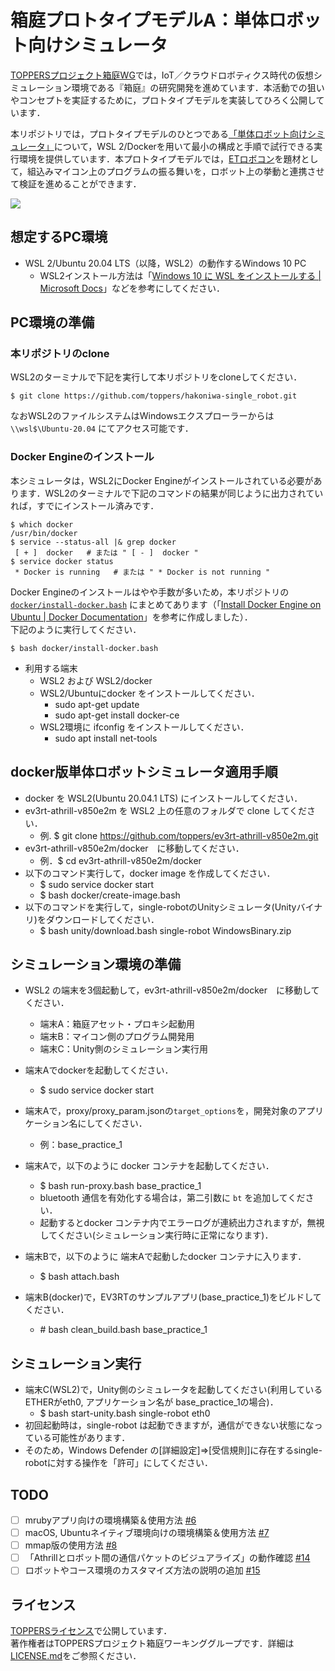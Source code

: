 # 箱庭プロトタイプモデルA：単体ロボット向けシミュレータ

[TOPPERSプロジェクト箱庭WG](https://toppers.github.io/hakoniwa)では，IoT／クラウドロボティクス時代の仮想シミュレーション環境である『箱庭』の研究開発を進めています．本活動での狙いやコンセプトを実証するために，プロトタイプモデルを実装してひろく公開しています．

本リポジトリでは，プロトタイプモデルのひとつである[「単体ロボット向けシミュレータ」](https://toppers.github.io/hakoniwa/prototypes/single-robot/)について，WSL 2/Dockerを用いて最小の構成と手順で試行できる実行環境を提供しています．本プロトタイプモデルでは，[ETロボコン](https://www.etrobo.jp/)を題材として，組込みマイコン上のプログラムの振る舞いを，ロボット上の挙動と連携させて検証を進めることができます．

![](https://toppers.github.io/hakoniwa/img/prototypes/modelA.png)

## 想定するPC環境

* WSL 2/Ubuntu 20.04 LTS（以降，WSL2）の動作するWindows 10 PC
  * WSL2インストール方法は「[Windows 10 に WSL をインストールする | Microsoft Docs](https://docs.microsoft.com/ja-jp/windows/wsl/install-win10)」などを参考にしてください．

## PC環境の準備

### 本リポジトリのclone

WSL2のターミナルで下記を実行して本リポジトリをcloneしてください．

```
$ git clone https://github.com/toppers/hakoniwa-single_robot.git
```

なおWSL2のファイルシステムはWindowsエクスプローラーからは `\\wsl$\Ubuntu-20.04` にてアクセス可能です．

### Docker Engineのインストール

本シミュレータは，WSL2にDocker Engineがインストールされている必要があります．WSL2のターミナルで下記のコマンドの結果が同じように出力されていれば，すでにインストール済みです．

```
$ which docker
/usr/bin/docker
$ service --status-all |& grep docker
 [ + ]  docker   # または " [ - ]  docker "
$ service docker status
 * Docker is running   # または " * Docker is not running "
```

Docker Engineのインストールはやや手数が多いため，本リポジトリの [`docker/install-docker.bash`](/docker/install-docker.bash) にまとめてあります（「[Install Docker Engine on Ubuntu | Docker Documentation](https://docs.docker.com/engine/install/ubuntu/)」を参考に作成しました）．  
下記のように実行してください．

```
$ bash docker/install-docker.bash
```


 * 利用する端末
   * WSL2 および WSL2/docker
    * WSL2/Ubuntuにdocker をインストールしてください．
      * sudo apt-get update 
      * sudo apt-get install docker-ce
    * WSL2環境に ifconfig をインストールしてください．
      * sudo apt install net-tools 



## docker版単体ロボットシミュレータ適用手順
* docker を WSL2(Ubuntu 20.04.1 LTS) にインストールしてください．
* ev3rt-athrill-v850e2m を WSL2 上の任意のフォルダで clone してください．
   * 例. $ git clone https://github.com/toppers/ev3rt-athrill-v850e2m.git
* ev3rt-athrill-v850e2m/docker　に移動してください．
   * 例．$ cd ev3rt-athrill-v850e2m/docker
* 以下のコマンド実行して，docker image を作成してください．
   * $ sudo service docker start 
   * $ bash docker/create-image.bash
* 以下のコマンドを実行して，single-robotのUnityシミュレータ(Unityバイナリ)をダウンロードしてください．
   * $ bash unity/download.bash single-robot WindowsBinary.zip

## シミュレーション環境の準備
* WSL2 の端末を3個起動して，ev3rt-athrill-v850e2m/docker　に移動してください．
   * 端末A：箱庭アセット・プロキシ起動用
   * 端末B：マイコン側のプログラム開発用
   * 端末C：Unity側のシミュレーション実行用
* 端末Aでdockerを起動してください．
  * $ sudo service docker start 
* 端末Aで，proxy/proxy_param.jsonの`target_options`を，開発対象のアプリケーション名にしてください．
   * 例：base_practice_1

* 端末Aで，以下のように docker コンテナを起動してください．
   * $ bash run-proxy.bash base_practice_1
    * bluetooth 通信を有効化する場合は，第二引数に `bt` を追加してください．
    * 起動するとdocker コンテナ内でエラーログが連続出力されますが，無視してください(シミュレーション実行時に正常になります)．
* 端末Bで，以下のように 端末Aで起動したdocker コンテナに入ります．
   * $ bash attach.bash
* 端末B(docker)で，EV3RTのサンプルアプリ(base_practice_1)をビルドしてください．
   * \# bash clean_build.bash base_practice_1

## シミュレーション実行
* 端末C(WSL2)で，Unity側のシミュレータを起動してください(利用しているETHERがeth0, アプリケーション名が base_practice_1の場合)．
   * $ bash start-unity.bash single-robot eth0
* 初回起動時は，single-robot は起動できますが，通信ができない状態になっている可能性があります．
* そのため，Windows Defender の[詳細設定]⇒[受信規則]に存在するsingle-robotに対する操作を「許可」にしてください．


## TODO

- [ ] mrubyアプリ向けの環境構築＆使用方法 [#6](https://github.com/toppers/hakoniwa-single_robot/issues/6)
- [ ] macOS, Ubuntuネイティブ環境向けの環境構築＆使用方法 [#7](https://github.com/toppers/hakoniwa-single_robot/issues/7)
- [ ] mmap版の使用方法 [#8](https://github.com/toppers/hakoniwa-single_robot/issues/8)
- [ ] 「Athrillとロボット間の通信パケットのビジュアライズ」の動作確認 [#14](https://github.com/toppers/hakoniwa-single_robot/issues/14)
- [ ] ロボットやコース環境のカスタマイズ方法の説明の追加 [#15](https://github.com/toppers/hakoniwa-single_robot/issues/15)

## ライセンス

[TOPPERSライセンス](https://www.toppers.jp/license.html)で公開しています．  
著作権者はTOPPERSプロジェクト箱庭ワーキンググループです．詳細は[LICENSE.md](./LICENSE.md)をご参照ください．
